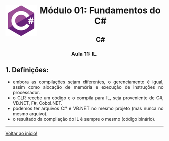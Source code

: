 <div align="center">
<a href="https://github.com/monicaquintal" target="_blank"><img align="left" height="100" src="../assets/logo.png" /></a>
<h1>Módulo 01: Fundamentos do C#</h1>
<h2>C#</h2>
<h3>Aula 11: IL.</h3>
</div>

<div align="justify">

## 1. Definições:

- embora as compilações sejam diferentes, o gerenciamento é igual, assim como alocação de memória e execução de instruções no processador.
- o CLR recebe um código e o compila para IL, seja proveniente de C#, VB.NET, F#, Cobol.NET.
- podemos ter arquivos C# e VB.NET no mesmo projeto (mas nunca no mesmo arquivo).
- o resultado da compilação do IL é sempre o mesmo (código binário).

---

[Voltar ao início!](https://github.com/monicaquintal/estudandoC-)